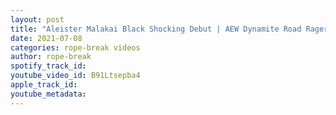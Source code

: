 ```yaml
---
layout: post
title: "Aleister Malakai Black Shocking Debut | AEW Dynamite Road Rager Highlights | Results"
date: 2021-07-08
categories: rope-break videos
author: rope-break
spotify_track_id: 
youtube_video_id: B91Ltsepba4
apple_track_id: 
youtube_metadata: 
---
```

